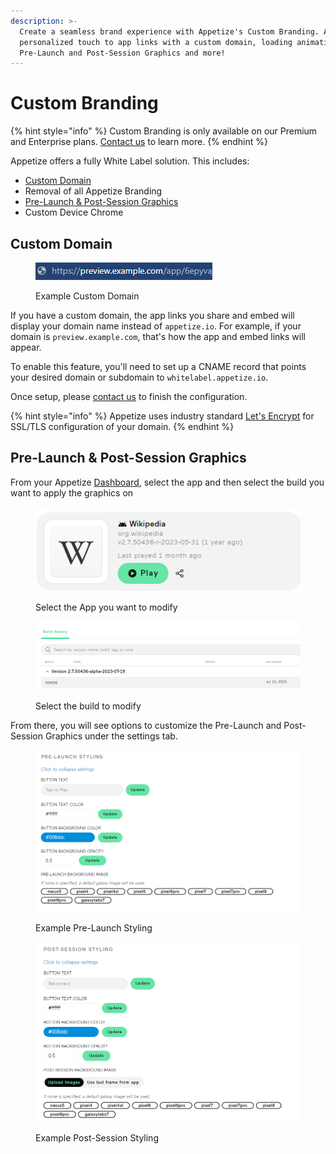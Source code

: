 ```yaml
---
description: >-
  Create a seamless brand experience with Appetize's Custom Branding. Add a
  personalized touch to app links with a custom domain, loading animations,
  Pre-Launch and Post-Session Graphics and more!
---
```


# Custom Branding

{% hint style="info" %}
Custom Branding is only available on our Premium and Enterprise plans. [Contact us](https://appetize.io/contact-us) to learn more.
{% endhint %}

Appetize offers a fully White Label solution. This includes:

* [Custom Domain](custom-branding.md#custom-domain)
* Removal of all Appetize Branding
* [Pre-Launch & Post-Session Graphics](custom-branding.md#pre-launch-and-post-session-graphics)
* Custom Device Chrome

## Custom Domain

<figure><img src="../.gitbook/assets/image (1) (1) (3) (1).png" alt=""><figcaption><p>Example Custom Domain</p></figcaption></figure>

If you have a custom domain, the app links you share and embed will display your domain name instead of `appetize.io`. For example, if your domain is `preview.example.com`, that's how the app and embed links will appear.

To enable this feature, you'll need to set up a CNAME record that points your desired domain or subdomain to `whitelabel.appetize.io`.

Once setup, please [contact us](mailto:support@appetize.io) to finish the configuration.

{% hint style="info" %}
Appetize uses industry standard [Let's Encrypt](https://letsencrypt.org/) for SSL/TLS configuration of your domain.
{% endhint %}

## Pre-Launch & Post-Session Graphics

From your Appetize [Dashboard](https://appetize.io/apps), select the app and then select the build you want to apply the graphics on

<figure><img src="../.gitbook/assets/image (20).png" alt=""><figcaption><p>Select the App you want to modify</p></figcaption></figure>

<figure><img src="../.gitbook/assets/image (21).png" alt=""><figcaption><p>Select the build to modify</p></figcaption></figure>

From there, you will see options to customize the Pre-Launch and Post-Session Graphics under the settings tab.

<figure><img src="../.gitbook/assets/image (22).png" alt=""><figcaption><p>Example Pre-Launch Styling</p></figcaption></figure>

<figure><img src="../.gitbook/assets/image (23).png" alt=""><figcaption><p>Example Post-Session Styling</p></figcaption></figure>
